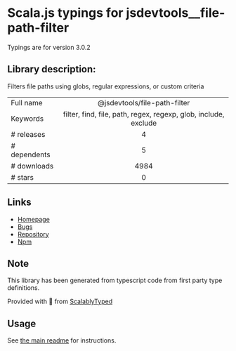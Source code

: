 
# Scala.js typings for jsdevtools__file-path-filter

Typings are for version 3.0.2

## Library description:
Filters file paths using globs, regular expressions, or custom criteria

|                    |                 |
| ------------------ | :-------------: |
| Full name          | @jsdevtools/file-path-filter |
| Keywords           | filter, find, file, path, regex, regexp, glob, include, exclude |
| # releases         | 4 |
| # dependents       | 5 |
| # downloads        | 4984 |
| # stars            | 0 |

## Links
- [Homepage](https://jstools.dev/file-path-filter)
- [Bugs](https://github.com/JS-DevTools/file-path-filter/issues)
- [Repository](https://github.com/JS-DevTools/file-path-filter)
- [Npm](https://www.npmjs.com/package/%40jsdevtools%2Ffile-path-filter)
    


## Note
This library has been generated from typescript code from first party type definitions.

Provided with :purple_heart: from [ScalablyTyped](https://github.com/oyvindberg/ScalablyTyped)

## Usage
See [the main readme](../../readme.md) for instructions.


